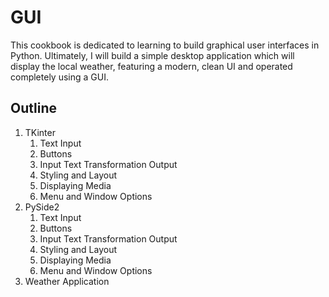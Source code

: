 # GUI

This cookbook is dedicated to learning to build graphical user interfaces in Python.
Ultimately, I will build a simple desktop application which will display the local weather, 
featuring a modern, clean UI and operated completely using a GUI.

## Outline
1. TKinter
    1. Text Input
    2. Buttons
    3. Input Text Transformation Output
    4. Styling and Layout
    5. Displaying Media
    6. Menu and Window Options
2. PySide2
    1. Text Input
    2. Buttons
    3. Input Text Transformation Output
    4. Styling and Layout
    5. Displaying Media
    6. Menu and Window Options
3. Weather Application